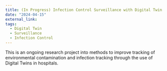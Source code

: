 ```yaml
---
title: (In Progress) Infection Control Surveillance with Digital Twin
date: "2024-04-15"
external_link: 
tags:
  - Digital Twin
  - Surveillance
  - Infection Control
---
```


This is an ongoing research project into methods to improve tracking of environmental contamination and infection tracking through the use of Digital Twins in hospitals.

<!--more-->
